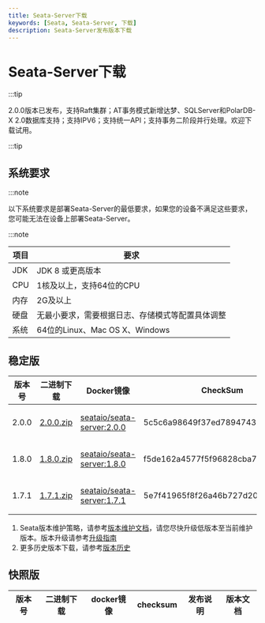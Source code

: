 ```yaml
---
title: Seata-Server下载
keywords: [Seata, Seata-Server, 下载]
description: Seata-Server发布版本下载
---
```



# Seata-Server下载

:::tip

2.0.0版本已发布，支持Raft集群；AT事务模式新增达梦、SQLServer和PolarDB-X 2.0数据库支持；支持IPV6；支持统一API；支持事务二阶段并行处理。欢迎下载试用。

:::tip

## 系统要求

:::note

以下系统要求是部署Seata-Server的最低要求，如果您的设备不满足这些要求，您可能无法在设备上部署Seata-Server。

:::note

| 项目 | 要求                         |
| ---- |----------------------------|
| JDK  | JDK 8 或更高版本                |
| CPU  | 1核及以上，支持64位的CPU            |
| 内存 | 2G及以上                      |
| 硬盘 | 无最小要求，需要根据日志、存储模式等配置具体调整   |
| 系统 | 64位的Linux、Mac OS X、Windows |

## 稳定版

| 版本号 | 二进制下载                                                   | Docker镜像                                                   | CheckSum                         | 发布说明                                    | 参考文档                                      |
| ------ | ------------------------------------------------------------ | ------------------------------------------------------------ | -------------------------------- | ------------------------------------------- | --------------------------------------------- |
| 2.0.0  | [2.0.0.zip](https://github.com/apache/incubator-seata/releases/download/v2.0.0/seata-server-2.0.0.zip) | [seataio/seata-server:2.0.0](https://hub.docker.com/r/seataio/seata-server/tags?page=1&name=2.0.0) | 5c5c6a98649f37ed7894743b21bc8777 | [2.0.x 发布说明](/docs/release-notes/)      | [2.0.x 快速开始](/docs/user/quickstart/)      |
| 1.8.0  | [1.8.0.zip](https://github.com/apache/incubator-seata/releases/download/v1.8.0/seata-server-1.8.0.zip) | [seataio/seata-server:1.8.0](https://hub.docker.com/r/seataio/seata-server/tags?page=1&name=1.8.0) | f5de162a4577f5f96828cba75d912240 | [1.8.x 发布说明](/docs/v1.8/release-notes/) | [1.8.x 快速开始](/docs/v1.8/user/quickstart/) |
| 1.7.1  | [1.7.1.zip](https://github.com/apache/incubator-seata/releases/download/v1.7.1/seata-server-1.7.1.zip) | [seataio/seata-server:1.7.1](https://hub.docker.com/r/seataio/seata-server/tags?page=1&name=1.7.1) | 5e7f41965f8f26a46b727d204eef3054 | [1.7.x 发布说明](/docs/v1.7/release-notes/) | [1.7.x 快速开始](/docs/v1.7/user/quickstart/) |

1. Seata版本维护策略，请参考[版本维护文档](/docs/ops/version-maintain-plan)，请您尽快升级低版本至当前维护版本。版本升级请参考[升级指南](/docs/ops/upgrade)
2. 更多历史版本下载，请参考[版本历史](/unversioned/release-history/seata-server)

## 快照版

| 版本号 | 二进制下载 | docker镜像 | checksum | 发布说明 | 版本文档 |
| ---- | ---- | ---- | ---- | ---- | -- |
